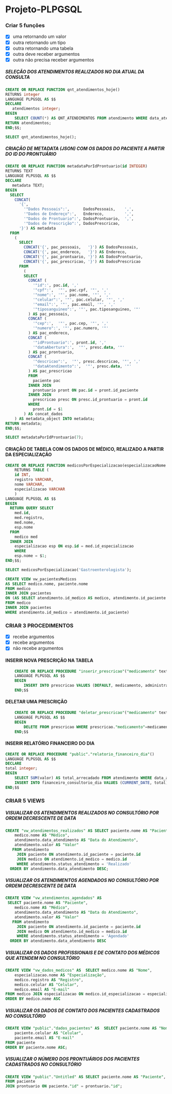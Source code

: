 # Projeto-PLPGSQL

### Criar 5 funções

- [x] uma retornando um valor
- [x] outra retornando um tipo
- [x] outra retornando uma tabela
- [x] outra deve receber argumentos
- [x] outra não precisa receber argumentos

##### SELEÇÃO DOS ATENDIMENTOS REALIZADOS NO DIA ATUAL DA CONSULTA

```sql
CREATE OR REPLACE FUNCTION qnt_atendimentos_hoje()
RETURNS integer
LANGUAGE PLPGSQL AS $$
DECLARE
   atendimentos integer;
BEGIN
	SELECT COUNT(*) AS QNT_ATENDIMENTOS FROM atendimento WHERE data_atendimento = CURRENT_DATE INTO atendimentos;
RETURN atendimentos;
END;$$;

SELECT qnt_atendimentos_hoje();
```

##### CRIAÇÃO DE METADATA (JSON) COM OS DADOS DO PACIENTE A PARTIR DO ID DO PRONTUÁRIO

```sql
CREATE OR REPLACE FUNCTION metadataPorIdProntuario(id INTEGER)
RETURNS TEXT
LANGUAGE PLPGSQL AS $$
DECLARE
   metadata TEXT;
BEGIN
  SELECT
    CONCAT(
      '{',
        '"Dados Pessoais":',      DadosPessoais,    ',',
        '"Dados de Endereço":',   Endereco,         ',',
        '"Dados de Prontuario":', DadosProntuario,  ',',
        '"Dados de Prescrição":', DadosPrescricao,
      '}') AS metadata
  FROM
    (
      SELECT
        CONCAT('{', pac_pessoais,   '}') AS DadosPessoais,
        CONCAT('{', pac_endereco,   '}') AS Endereco,
        CONCAT('{', pac_prontuario, '}') AS DadosProntuario,
        CONCAT('{', pac_prescricao, '}') AS DadosPrescricao
      FROM
        (
        SELECT
          CONCAT (
            '"id":', pac.id, ','
            '"cpf":',  '"', pac.cpf, '"', ','
            '"nome":', '"', pac.nome, '"', ','
            '"celular":', '"', pac.celular, '"', ','
            '"email":', '"', pac.email, '"', ','
            '"tiposanguineo":', '"', pac.tiposanguineo, '"'
          ) AS pac_pessoais,
          CONCAT (
            '"cep":',  '"', pac.cep, '"', ','
            '"numero":', '"', pac.numero, '"'
          ) AS pac_endereco,
          CONCAT (
            '"idProntuario":', pront.id, ','
            '"dataAbertura":',  '"', presc.data, '"'
          ) AS pac_prontuario,
          CONCAT (
            '"descricao":',  '"', presc.descricao, '"', ','
            '"dataAtendimento":',  '"', presc.data, '"'
          ) AS pac_prescricao
          FROM
            paciente pac
          INNER JOIN
            prontuario pront ON pac.id = pront.id_paciente
          INNER JOIN
            prescricao presc ON presc.id_prontuario = pront.id
          WHERE
            pront.id = $1
        ) AS concat_dados
    ) AS metadata_object INTO metadata;
RETURN metadata;
END;$$;

SELECT metadataPorIdProntuario(7);
```

#### CRIAÇÃO DE TABELA COM OS DADOS DE MÉDICO, REALIZADO A PARTIR DA ESPECIALIZAÇÃO

```sql
CREATE OR REPLACE FUNCTION medicosPorEspecializacao(especializacaoNome VARCHAR)
	RETURNS TABLE (
    id INT,
    registro VARCHAR,
    nome VARCHAR,
    especializacao VARCHAR
	)
LANGUAGE PLPGSQL AS $$
BEGIN
  RETURN QUERY SELECT
    med.id,
    med.registro,
    med.nome,
    esp.nome
  FROM
    medico med
  INNER JOIN
    especializacao esp ON esp.id = med.id_especializacao
	WHERE
    esp.nome = $1;
END;$$;

SELECT medicosPorEspecializacao('Gastroenterologista');
```

```sql
CREATE VIEW vw_pacientesMedicos
AS SELECT medico.nome, paciente.nome
FROM medico
INNER JOIN pacientes
ON (AS SELECT atendimento.id_medico AS medico, atendimento.id_paciente AS paciente
FROM medico
INNER JOIN pacientes
WHERE atendimento.id_medico = atendimento.id_paciente)
```

### CRIAR 3 PROCEDIMENTOS

- [x] recebe argumentos
- [x] recebe argumentos
- [x] não recebe argumentos

#### INSERIR NOVA PRESCRIÇÃO NA TABELA

```sql
    CREATE OR REPLACE PROCEDURE "inserir_prescricao"("medicamento" text, "administracao" text, "id_prontuario" int4, "id_medico" int4, "data_prescricao" date)
    LANGUAGE PLPGSQL AS $$
    BEGIN
        INSERT INTO prescricao VALUES (DEFAULT, medicamento, administracao, id_prontuario, id_medico, data_prescricao)
    END;$$
```

#### DELETAR UMA PRESCRIÇÃO

```sql
    CREATE OR REPLACE PROCEDURE "deletar_prescricao"("medicamento" text, "id_prontuario" int4, "id_medico" int4, "data_prescricao" date)
    LANGUAGE PLPGSQL AS $$
    BEGIN
        DELETE FROM prescricao WHERE prescricao."medicamento"=medicamento AND prescricao."id_prontuario"=id_prontuario AND prescricao."id_medico"=id_medico AND prescricao."data"=data_prescricao;
    END;$$
```

#### INSERIR RELATÓRIO FINANCEIRO DO DIA

```sql
CREATE OR REPLACE PROCEDURE "public"."relatorio_financeiro_dia"()
LANGUAGE PLPGSQL AS $$
DECLARE
total integer;
BEGIN
	SELECT SUM(valor) AS total_arrecadado FROM atendimento WHERE data_atendimento = CURRENT_DATE INTO total;
	INSERT INTO financeiro_consultorio_dia VALUES (CURRENT_DATE, total);
END;$$
```

### CRIAR 5 VIEWS

##### VISUALIZAR OS ATENDIMENTOS REALIZADOS NO CONSULTÓRIO POR ORDEM DECRESCENTE DE DATA

```sql
CREATE "vw_atendimentos_realizados" AS SELECT paciente.nome AS "Paciente",
    medico.nome AS "Médico",
    atendimento.data_atendimento AS "Data do Atendimento",
    atendimento.valor AS "Valor"
   FROM atendimento
     JOIN paciente ON atendimento.id_paciente = paciente.id
     JOIN medico ON atendimento.id_medico = medico.id
	 WHERE atendimento.status_atendimento = 'Realizado'
  ORDER BY atendimento.data_atendimento DESC;
```

##### VISUALIZAR OS ATENDIMENTOS AGENDADOS NO CONSULTÓRIO POR ORDEM DECRESCENTE DE DATA

```sql
CREATE VIEW "vw_atendimentos_agendados" AS
 SELECT paciente.nome AS "Paciente",
    medico.nome AS "Médico",
    atendimento.data_atendimento AS "Data do Atendimento",
    atendimento.valor AS "Valor"
   FROM atendimento
     JOIN paciente ON atendimento.id_paciente = paciente.id
     JOIN medico ON atendimento.id_medico = medico.id
	 WHERE atendimento.status_atendimento = 'Agendado'
  ORDER BY atendimento.data_atendimento DESC
```

##### VISUALIZAR OS DADOS PROFISSIONAIS E DE CONTATO DOS MÉDICOS QUE ATENDEM NO CONSULTÓRIO

```sql
CREATE VIEW "vw_dados_medicos" AS  SELECT medico.nome AS "Nome",
    especializacao.nome AS "Especialização",
    medico.registro AS "Registro",
    medico.celular AS "Celular",
    medico.email AS "E-mail"
FROM medico JOIN especializacao ON medico.id_especializacao = especializacao."id";
ORDER BY medico.nome ASC
```

##### VISUALIZAR OS DADOS DE CONTATO DOS PACIENTES CADASTRADOS NO CONSULTÓRIO

```sql
CREATE VIEW "public"."dados_pacientes" AS  SELECT paciente.nome AS "Nome",
    paciente.celular AS "Celular",
    paciente.email AS "E-mail"
FROM paciente
ORDER BY paciente.nome ASC;
```

##### VISUALIZAR O NÚMERO DOS PRONTUÁRIOS DOS PACIENTES CADASTRADOS NO CONSULTÓRIO
```sql
CREATE VIEW "public"."Untitled" AS SELECT paciente.nome AS "Paciente", prontuario."id" AS "Número do Prontuário"
FROM paciente
JOIN prontuario ON paciente."id" = prontuario."id";
```
